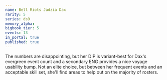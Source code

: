 ```yaml
---
name: Bell Riots Jadzia Dax
rarity: 5
series: ds9
memory_alpha:
bigbook_tier: 5
events: 13
in_portal: true
published: true
---
```


The numbers are disappointing, but her DIP is variant-best for Dax's evergreen event count and a secondary ENG provides a nice voyage usability bump. Not an elite choice, but between her frequent events and an acceptable skill set, she'll find areas to help out on the majority of rosters.
